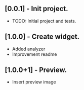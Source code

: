 ## [0.0.1] - Init project.

* TODO: Initial project and tests.

## [1.0.0] - Create widget.

* Added analyzer
* Improvement readme

## [1.0.0+1] - Preview.

* Insert preview image
